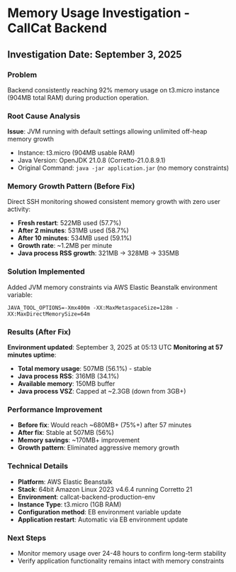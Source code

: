 # Memory Usage Investigation - CallCat Backend

## Investigation Date: September 3, 2025

### Problem
Backend consistently reaching 92% memory usage on t3.micro instance (904MB total RAM) during production operation.

### Root Cause Analysis
**Issue**: JVM running with default settings allowing unlimited off-heap memory growth
- Instance: t3.micro (904MB usable RAM)
- Java Version: OpenJDK 21.0.8 (Corretto-21.0.8.9.1)
- Original Command: `java -jar application.jar` (no memory constraints)

### Memory Growth Pattern (Before Fix)
Direct SSH monitoring showed consistent memory growth with zero user activity:
- **Fresh restart**: 522MB used (57.7%)
- **After 2 minutes**: 531MB used (58.7%)
- **After 10 minutes**: 534MB used (59.1%)
- **Growth rate**: ~1.2MB per minute
- **Java process RSS growth**: 321MB → 328MB → 335MB

### Solution Implemented
Added JVM memory constraints via AWS Elastic Beanstalk environment variable:
```
JAVA_TOOL_OPTIONS=-Xmx400m -XX:MaxMetaspaceSize=128m -XX:MaxDirectMemorySize=64m
```

### Results (After Fix)
**Environment updated**: September 3, 2025 at 05:13 UTC
**Monitoring at 57 minutes uptime**:
- **Total memory usage**: 507MB (56.1%) - stable
- **Java process RSS**: 316MB (34.1%)
- **Available memory**: 150MB buffer
- **Java process VSZ**: Capped at ~2.3GB (down from 3GB+)

### Performance Improvement
- **Before fix**: Would reach ~680MB+ (75%+) after 57 minutes
- **After fix**: Stable at 507MB (56%)
- **Memory savings**: ~170MB+ improvement
- **Growth pattern**: Eliminated aggressive memory growth

### Technical Details
- **Platform**: AWS Elastic Beanstalk
- **Stack**: 64bit Amazon Linux 2023 v4.6.4 running Corretto 21
- **Environment**: callcat-backend-production-env
- **Instance Type**: t3.micro (1GB RAM)
- **Configuration method**: EB environment variable update
- **Application restart**: Automatic via EB environment update

### Next Steps
- Monitor memory usage over 24-48 hours to confirm long-term stability
- Verify application functionality remains intact with memory constraints